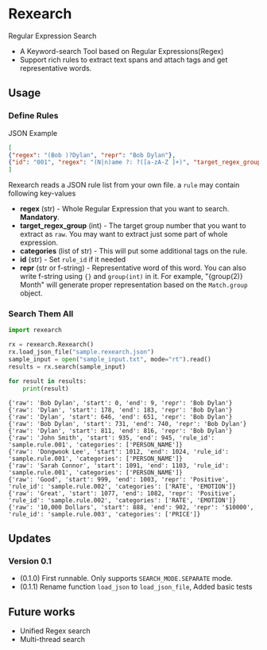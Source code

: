 # Rexearch

Regular Expression Search

- A Keyword-search Tool based on Regular Expressions(Regex)
- Support rich rules to extract text spans and attach tags and get representative words.

## Usage

### Define Rules

JSON Example
```json
[
{"regex": "(Bob )?Dylan", "repr": "Bob Dylan"},
{"id": "001", "regex": "(N|n)ame ?: ?([a-zA-Z ]+)", "target_regex_group": 2, "categories": ["PERSON_NAME"]}
]
```
Rexearch reads a JSON rule list from your own file. a `rule` may contain following key-values

- **regex** (str) - Whole Regular Expression that you want to search. **Mandatory**.
- **target_regex_group** (int) - The target group number that you want to extract as `raw`. You may want to extract just some part of whole expression.
- **categories** (list of str) - This will put some additional tags on the rule.
- **id** (str) - Set `rule_id` if it needed
- **repr** (str or f-string) - Representative word of this word. You can also write f-string using `{}` and `group(int)` in it. For example, "{group(2)} Month" will generate proper representation based on the `Match.group` object. 

### Search Them All
```python
import rexearch

rx = rexearch.Rexearch()
rx.load_json_file("sample.rexearch.json")
sample_input = open("sample_input.txt", mode="rt").read()
results = rx.search(sample_input)

for result in results:
    print(result)
```
```text
{'raw': 'Bob Dylan', 'start': 0, 'end': 9, 'repr': 'Bob Dylan'}
{'raw': 'Dylan', 'start': 178, 'end': 183, 'repr': 'Bob Dylan'}
{'raw': 'Dylan', 'start': 646, 'end': 651, 'repr': 'Bob Dylan'}
{'raw': 'Bob Dylan', 'start': 731, 'end': 740, 'repr': 'Bob Dylan'}
{'raw': 'Dylan', 'start': 811, 'end': 816, 'repr': 'Bob Dylan'}
{'raw': 'John Smith', 'start': 935, 'end': 945, 'rule_id': 'sample.rule.001', 'categories': ['PERSON_NAME']}
{'raw': 'Dongwook Lee', 'start': 1012, 'end': 1024, 'rule_id': 'sample.rule.001', 'categories': ['PERSON_NAME']}
{'raw': 'Sarah Connor', 'start': 1091, 'end': 1103, 'rule_id': 'sample.rule.001', 'categories': ['PERSON_NAME']}
{'raw': 'Good', 'start': 999, 'end': 1003, 'repr': 'Positive', 'rule_id': 'sample.rule.002', 'categories': ['RATE', 'EMOTION']}
{'raw': 'Great', 'start': 1077, 'end': 1082, 'repr': 'Positive', 'rule_id': 'sample.rule.002', 'categories': ['RATE', 'EMOTION']}
{'raw': '10,000 Dollars', 'start': 888, 'end': 902, 'repr': '$10000', 'rule_id': 'sample.rule.003', 'categories': ['PRICE']}
```

## Updates

### Version 0.1

- (0.1.0) First runnable. Only supports `SEARCH_MODE.SEPARATE` mode.
- (0.1.1) Rename function `load_json` to `load_json_file`, Added basic tests

## Future works

- Unified Regex search
- Multi-thread search